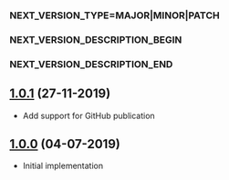 ### NEXT_VERSION_TYPE=MAJOR|MINOR|PATCH
### NEXT_VERSION_DESCRIPTION_BEGIN
### NEXT_VERSION_DESCRIPTION_END
## [1.0.1]() (27-11-2019)

* Add support for GitHub publication

## [1.0.0]() (04-07-2019)

* Initial implementation